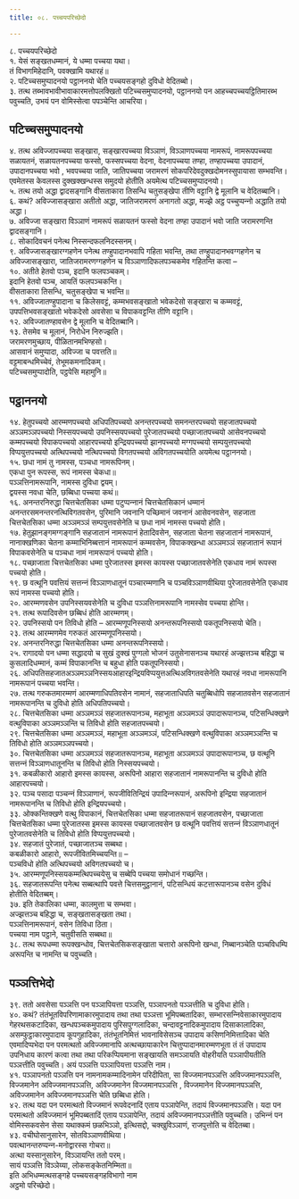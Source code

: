 ```yaml
---
title: ०८. पच्‍चयपरिच्छेदो

---
```

८. पच्‍चयपरिच्छेदो  
१. येसं सङ्खतधम्मानं, ये धम्मा पच्‍चया यथा।  
तं विभागमिहेदानि, पवक्खामि यथारहं॥  
२. पटिच्‍चसमुप्पादनयो पट्ठाननयो चेति पच्‍चयसङ्गहो दुविधो वेदितब्बो।  
३. तत्थ तब्भावभावीभावाकारमत्तोपलक्खितो पटिच्‍चसमुप्पादनयो, पट्ठाननयो पन आहच्‍चपच्‍चयट्ठितिमारब्भ पवुच्‍चति, उभयं पन वोमिस्सेत्वा पपञ्‍चेन्ति आचरिया।  


## पटिच्‍चसमुप्पादनयो

४. तत्थ अविज्‍जापच्‍चया सङ्खारा, सङ्खारपच्‍चया विञ्‍ञाणं, विञ्‍ञाणपच्‍चया नामरूपं, नामरूपपच्‍चया सळायतनं, सळायतनपच्‍चया फस्सो, फस्सपच्‍चया वेदना, वेदनापच्‍चया तण्हा, तण्हापच्‍चया उपादानं, उपादानपच्‍चया भवो , भवपच्‍चया जाति, जातिपच्‍चया जरामरणं सोकपरिदेवदुक्खदोमनस्सुपायासा सम्भवन्ति। एवमेतस्स केवलस्स दुक्खक्खन्धस्स समुदयो होतीति अयमेत्थ पटिच्‍चसमुप्पादनयो।  
५. तत्थ तयो अद्धा द्वादसङ्गानि वीसताकारा तिसन्धि चतुसङ्खेपा तीणि वट्टानि द्वे मूलानि च वेदितब्बानि।  
६. कथं? अविज्‍जासङ्खारा अतीतो अद्धा, जातिजरामरणं अनागतो अद्धा, मज्झे अट्ठ पच्‍चुप्पन्‍नो अद्धाति तयो अद्धा।  
७. अविज्‍जा सङ्खारा विञ्‍ञाणं नामरूपं सळायतनं फस्सो वेदना तण्हा उपादानं भवो जाति जरामरणन्ति द्वादसङ्गानि।  
८. सोकादिवचनं पनेत्थ निस्सन्दफलनिदस्सनम्।  
९. अविज्‍जासङ्खारग्गहणेन पनेत्थ तण्हुपादानभवापि गहिता भवन्ति, तथा तण्हुपादानभवग्गहणेन च अविज्‍जासङ्खारा, जातिजरामरणग्गहणेन च विञ्‍ञाणादिफलपञ्‍चकमेव गहितन्ति कत्वा –  
१०. अतीते हेतवो पञ्‍च, इदानि फलपञ्‍चकम्।  
इदानि हेतवो पञ्‍च, आयतिं फलपञ्‍चकन्ति।  
वीसताकारा तिसन्धि, चतुसङ्खेपा च भवन्ति॥  
११. अविज्‍जातण्हुपादाना च किलेसवट्टं, कम्मभवसङ्खातो भवेकदेसो सङ्खारा च कम्मवट्टं, उपपत्तिभवसङ्खातो भवेकदेसो अवसेसा च विपाकवट्टन्ति तीणि वट्टानि।  
१२. अविज्‍जातण्हावसेन द्वे मूलानि च वेदितब्बानि।  
१३. तेसमेव च मूलानं, निरोधेन निरुज्झति।  
जरामरणमुच्छाय, पीळितानमभिण्हसो।  
आसवानं समुप्पादा, अविज्‍जा च पवत्तति॥  
वट्टमाबन्धमिच्‍चेवं, तेभूमकमनादिकम्।  
पटिच्‍चसमुप्पादोति, पट्ठपेसि महामुनि॥  


## पट्ठाननयो

१४. हेतुपच्‍चयो आरम्मणपच्‍चयो अधिपतिपच्‍चयो अनन्तरपच्‍चयो समनन्तरपच्‍चयो सहजातपच्‍चयो अञ्‍ञमञ्‍ञपच्‍चयो निस्सयपच्‍चयो उपनिस्सयपच्‍चयो पुरेजातपच्‍चयो पच्छाजातपच्‍चयो आसेवनपच्‍चयो कम्मपच्‍चयो विपाकपच्‍चयो आहारपच्‍चयो इन्द्रियपच्‍चयो झानपच्‍चयो मग्गपच्‍चयो सम्पयुत्तपच्‍चयो विप्पयुत्तपच्‍चयो अत्थिपच्‍चयो नत्थिपच्‍चयो विगतपच्‍चयो अविगतपच्‍चयोति अयमेत्थ पट्ठाननयो।  
१५. छधा नामं तु नामस्स, पञ्‍चधा नामरूपिनम्।  
एकधा पुन रूपस्स, रूपं नामस्स चेकधा॥  
पञ्‍ञत्तिनामरूपानि, नामस्स दुविधा द्वयम्।  
द्वयस्स नवधा चेति, छब्बिधा पच्‍चया कथं॥  
१६. अनन्तरनिरुद्धा चित्तचेतसिका धम्मा पटुप्पन्‍नानं चित्तचेतसिकानं धम्मानं अनन्तरसमनन्तरनत्थिविगतवसेन, पुरिमानि जवनानि पच्छिमानं जवनानं आसेवनवसेन, सहजाता चित्तचेतसिका धम्मा अञ्‍ञमञ्‍ञं सम्पयुत्तवसेनेति च छधा नामं नामस्स पच्‍चयो होति।  
१७. हेतुझानङ्गमग्गङ्गानि सहजातानं नामरूपानं हेतादिवसेन, सहजाता चेतना सहजातानं नामरूपानं, नानाक्खणिका चेतना कम्माभिनिब्बत्तानं नामरूपानं कम्मवसेन, विपाकक्खन्धा अञ्‍ञमञ्‍ञं सहजातानं रूपानं विपाकवसेनेति च पञ्‍चधा नामं नामरूपानं पच्‍चयो होति।  
१८. पच्छाजाता चित्तचेतसिका धम्मा पुरेजातस्स इमस्स कायस्स पच्छाजातवसेनेति एकधाव नामं रूपस्स पच्‍चयो होति।  
१९. छ वत्थूनि पवत्तियं सत्तन्‍नं विञ्‍ञाणधातूनं पञ्‍चारम्मणानि च पञ्‍चविञ्‍ञाणवीथिया पुरेजातवसेनेति एकधाव रूपं नामस्स पच्‍चयो होति।  
२०. आरम्मणवसेन उपनिस्सयवसेनेति च दुविधा पञ्‍ञत्तिनामरूपानि नामस्सेव पच्‍चया होन्ति।  
२१. तत्थ रूपादिवसेन छब्बिधं होति आरम्मणम्।  
२२. उपनिस्सयो पन तिविधो होति – आरम्मणूपनिस्सयो अनन्तरूपनिस्सयो पकतूपनिस्सयो चेति।  
२३. तत्थ आरम्मणमेव गरुकतं आरम्मणूपनिस्सयो।  
२४. अनन्तरनिरुद्धा चित्तचेतसिका धम्मा अनन्तरूपनिस्सयो।  
२५. रागादयो पन धम्मा सद्धादयो च सुखं दुक्खं पुग्गलो भोजनं उतुसेनासनञ्‍च यथारहं अज्झत्तञ्‍च बहिद्धा च कुसलादिधम्मानं, कम्मं विपाकानन्ति च बहुधा होति पकतूपनिस्सयो।  
२६. अधिपतिसहजातअञ्‍ञमञ्‍ञनिस्सयआहारइन्द्रियविप्पयुत्तअत्थिअविगतवसेनेति यथारहं नवधा नामरूपानि नामरूपानं पच्‍चया भवन्ति।  
२७. तत्थ गरुकतमारम्मणं आरम्मणाधिपतिवसेन नामानं, सहजाताधिपति चतुब्बिधोपि सहजातवसेन सहजातानं नामरूपानन्ति च दुविधो होति अधिपतिपच्‍चयो।  
२८. चित्तचेतसिका धम्मा अञ्‍ञमञ्‍ञं सहजातरूपानञ्‍च, महाभूता अञ्‍ञमञ्‍ञं उपादारूपानञ्‍च, पटिसन्धिक्खणे वत्थुविपाका अञ्‍ञमञ्‍ञन्ति च तिविधो होति सहजातपच्‍चयो।  
२९. चित्तचेतसिका धम्मा अञ्‍ञमञ्‍ञं, महाभूता अञ्‍ञमञ्‍ञं, पटिसन्धिक्खणे वत्थुविपाका अञ्‍ञमञ्‍ञन्ति च तिविधो होति अञ्‍ञमञ्‍ञपच्‍चयो।  
३०. चित्तचेतसिका धम्मा अञ्‍ञमञ्‍ञं सहजातरूपानञ्‍च, महाभूता अञ्‍ञमञ्‍ञं उपादारूपानञ्‍च, छ वत्थूनि सत्तन्‍नं विञ्‍ञाणधातूनन्ति च तिविधो होति निस्सयपच्‍चयो।  
३१. कबळीकारो आहारो इमस्स कायस्स, अरूपिनो आहारा सहजातानं नामरूपानन्ति च दुविधो होति आहारपच्‍चयो।  
३२. पञ्‍च पसादा पञ्‍चन्‍नं विञ्‍ञाणानं, रूपजीवितिन्द्रियं उपादिन्‍नरूपानं, अरूपिनो इन्द्रिया सहजातानं नामरूपानन्ति च तिविधो होति इन्द्रियपच्‍चयो।  
३३. ओक्‍कन्तिक्खणे वत्थु विपाकानं, चित्तचेतसिका धम्मा सहजातरूपानं सहजातवसेन, पच्छाजाता चित्तचेतसिका धम्मा पुरेजातस्स इमस्स कायस्स पच्छाजातवसेन छ वत्थूनि पवत्तियं सत्तन्‍नं विञ्‍ञाणधातूनं पुरेजातवसेनेति च तिविधो होति विप्पयुत्तपच्‍चयो।  
३४. सहजातं पुरेजातं, पच्छाजातञ्‍च सब्बथा।  
कबळीकारो आहारो, रूपजीवितमिच्‍चयन्ति॥ –  
पञ्‍चविधो होति अत्थिपच्‍चयो अविगतपच्‍चयो च।  
३५. आरम्मणूपनिस्सयकम्मत्थिपच्‍चयेसु च सब्बेपि पच्‍चया समोधानं गच्छन्ति।  
३६. सहजातरूपन्ति पनेत्थ सब्बत्थापि पवत्ते चित्तसमुट्ठानानं, पटिसन्धियं कटत्तारूपानञ्‍च वसेन दुविधं होतीति वेदितब्बम्।  
३७. इति तेकालिका धम्मा, कालमुत्ता च सम्भवा।  
अज्झत्तञ्‍च बहिद्धा च, सङ्खतासङ्खता तथा।  
पञ्‍ञत्तिनामरूपानं, वसेन तिविधा ठिता।  
पच्‍चया नाम पट्ठाने, चतुवीसति सब्बथा॥  
३८. तत्थ रूपधम्मा रूपक्खन्धोव, चित्तचेतसिकसङ्खाता चत्तारो अरूपिनो खन्धा, निब्बानञ्‍चेति पञ्‍चविधम्पि अरूपन्ति च नामन्ति च पवुच्‍चति।  


## पञ्‍ञत्तिभेदो

३९. ततो अवसेसा पञ्‍ञत्ति पन पञ्‍ञापियत्ता पञ्‍ञत्ति, पञ्‍ञापनतो पञ्‍ञत्तीति च दुविधा होति।  
४०. कथं? तंतंभूतविपरिणामाकारमुपादाय तथा तथा पञ्‍ञत्ता भूमिपब्बतादिका, सम्भारसन्‍निवेसाकारमुपादाय गेहरथसकटादिका, खन्धपञ्‍चकमुपादाय पुरिसपुग्गलादिका, चन्दावट्टनादिकमुपादाय दिसाकालादिका, असम्फुट्ठाकारमुपादाय कूपगुहादिका, तंतंभूतनिमित्तं भावनाविसेसञ्‍च उपादाय कसिणनिमित्तादिका चेति एवमादिप्पभेदा पन परमत्थतो अविज्‍जमानापि अत्थच्छायाकारेन चित्तुप्पादानमारम्मणभूता तं तं उपादाय उपनिधाय कारणं कत्वा तथा तथा परिकप्पियमाना सङ्खायति समञ्‍ञायति वोहरीयति पञ्‍ञापीयतीति पञ्‍ञत्तीति पवुच्‍चति। अयं पञ्‍ञत्ति पञ्‍ञापियत्ता पञ्‍ञत्ति नाम।  
४१. पञ्‍ञापनतो पञ्‍ञत्ति पन नामनामकम्मादिनामेन परिदीपिता, सा विज्‍जमानपञ्‍ञत्ति अविज्‍जमानपञ्‍ञत्ति, विज्‍जमानेन अविज्‍जमानपञ्‍ञत्ति, अविज्‍जमानेन विज्‍जमानपञ्‍ञत्ति , विज्‍जमानेन विज्‍जमानपञ्‍ञत्ति, अविज्‍जमानेन अविज्‍जमानपञ्‍ञत्ति चेति छब्बिधा होति।  
४२. तत्थ यदा पन परमत्थतो विज्‍जमानं रूपवेदनादिं एताय पञ्‍ञापेन्ति, तदायं विज्‍जमानपञ्‍ञत्ति। यदा पन परमत्थतो अविज्‍जमानं भूमिपब्बतादिं एताय पञ्‍ञापेन्ति, तदायं अविज्‍जमानपञ्‍ञत्तीति पवुच्‍चति। उभिन्‍नं पन वोमिस्सकवसेन सेसा यथाक्‍कमं छळभिञ्‍ञो, इत्थिसद्दो, चक्खुविञ्‍ञाणं, राजपुत्तोति च वेदितब्बा।  
४३. वचीघोसानुसारेन, सोतविञ्‍ञाणवीथिया।  
पवत्थानन्तरुप्पन्‍न-मनोद्वारस्स गोचरा॥  
अत्था यस्सानुसारेन, विञ्‍ञायन्ति ततो परम्।  
सायं पञ्‍ञत्ति विञ्‍ञेय्या, लोकसङ्केतनिम्मिता॥  
इति अभिधम्मत्थसङ्गहे पच्‍चयसङ्गहविभागो नाम  
अट्ठमो परिच्छेदो।  